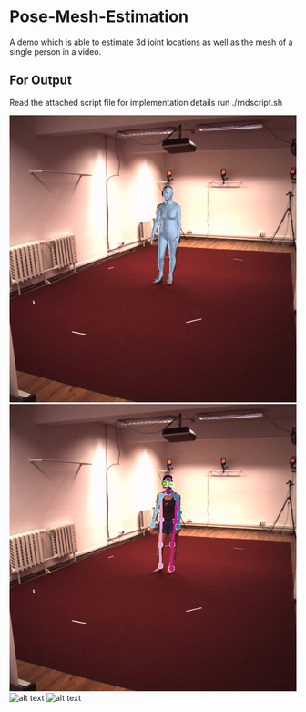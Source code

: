 # Pose-Mesh-Estimation
A demo which is able to estimate 3d joint locations as well as the mesh of a single person in a video.

## For Output
Read the attached script file for implementation details
run ./rndscript.sh

![alt text](https://github.com/sheoranhimansh/Pose-Mesh-Estimation/blob/master/output/img_000001.png)
![alt text](https://github.com/sheoranhimansh/Pose-Mesh-Estimation/blob/master/output/joints_img_000001.png)
![alt text](https://github.com/sheoranhimansh/Pose-Mesh-Estimation/blob/master/output/img_0000045.png)
![alt text](https://github.com/sheoranhimansh/Pose-Mesh-Estimation/blob/master/output/joints_img_0000045.png)

